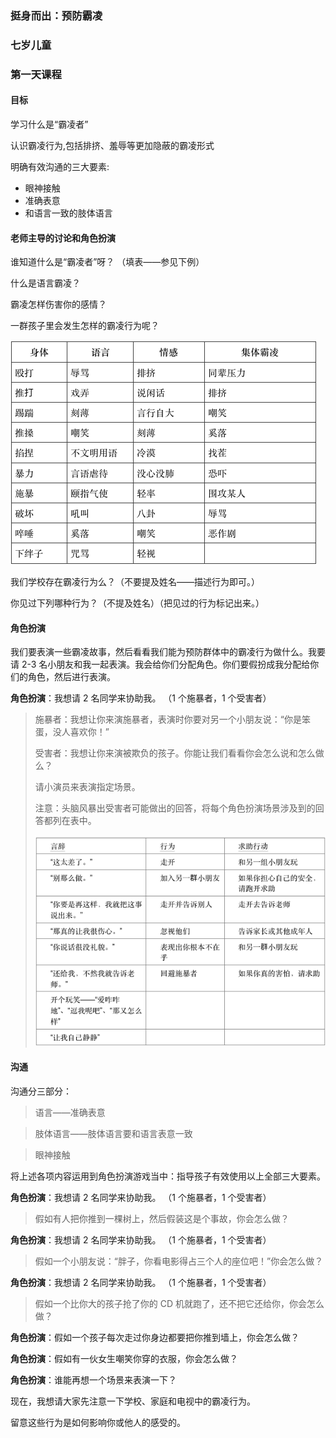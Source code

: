 ### 挺身而出：预防霸凌

### 七岁儿童

### 第一天课程

#### 目标

学习什么是“霸凌者”

认识霸凌行为,包括排挤、羞辱等更加隐蔽的霸凌形式

明确有效沟通的三大要素:

* 眼神接触
* 准确表意
* 和语言一致的肢体语言

#### 老师主导的讨论和角色扮演

谁知道什么是“霸凌者”呀？ （填表——参见下例）

什么是语言霸凌？

霸凌怎样伤害你的感情？

一群孩子里会发生怎样的霸凌行为呢？

![](/assets/QQ20160724-3.png)

我们学校存在霸凌行为么？（不要提及姓名——描述行为即可。）

你见过下列哪种行为？（不提及姓名）（把见过的行为标记出来。）

#### 角色扮演

我们要表演一些霸凌故事，然后看看我们能为预防群体中的霸凌行为做什么。我要请 2-3 名小朋友和我一起表演。我会给你们分配角色。你们要假扮成我分配给你们的角色，然后进行表演。

**角色扮演**：我想请 2 名同学来协助我。 （1 个施暴者，1 个受害者）

> 施暴者：我想让你来演施暴者，表演时你要对另一个小朋友说：“你是笨蛋，没人喜欢你！”
> 
> 受害者：我想让你来演被欺负的孩子。你能让我们看看你会怎么说和怎么做么？
> 
> 请小演员来表演指定场景。
> 
> 注意：头脑风暴出受害者可能做出的回答，将每个角色扮演场景涉及到的回答都列在表中。
> 
> ![](/assets/QQ20160724-4.png)

#### 沟通

沟通分三部分： 

> 语言——准确表意 

> 肢体语言——肢体语言要和语言表意一致 

> 眼神接触 

将上述各项内容运用到角色扮演游戏当中：指导孩子有效使用以上全部三大要素。

**角色扮演**：我想请 2 名同学来协助我。 （1 个施暴者，1 个受害者） 

> 假如有人把你推到一棵树上，然后假装这是个事故，你会怎么做？

**角色扮演**：我想请 2 名同学来协助我。 （1 个施暴者，1 个受害者）

> 假如一个小朋友说：“胖子，你看电影得占三个人的座位吧！”你会怎么做？

**角色扮演**：我想请 2 名同学来协助我。 （1 个施暴者，1 个受害者）

> 假如一个比你大的孩子抢了你的 CD 机就跑了，还不把它还给你，你会怎么做？

**角色扮演**：假如一个孩子每次走过你身边都要把你推到墙上，你会怎么做？

**角色扮演**：假如有一伙女生嘲笑你穿的衣服，你会怎么做？

**角色扮演**：谁能再想一个场景来表演一下？

现在，我想请大家先注意一下学校、家庭和电视中的霸凌行为。

留意这些行为是如何影响你或他人的感受的。
